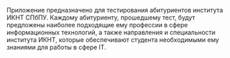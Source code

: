 Приложение предназначено для тестирования абитуриентов института ИКНТ СПбПУ.
Каждому абитуриенту, прошедшему тест, будут предложены наиболее подходящие ему профессии
в сфере информационных технологий, а также направления и специальности института ИКНТ,
которые обеспечивают студента необходимыми ему знаниями для работы в сфере IT.
